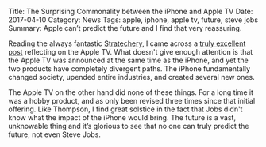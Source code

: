 Title: The Surprising Commonality between the iPhone and Apple TV
Date: 2017-04-10
Category: News
Tags: apple, iphone, apple tv, future, steve jobs
Summary: Apple can’t predict the future and I find that very reassuring. 

Reading the always fantastic [Stratechery](https://stratechery.com/), I came across a [truly excellent post](https://stratechery.com/2017/the-ten-year-anniversary-of-the-apple-tv/) reflecting on the Apple TV. What doesn't give enough attention is that the Apple TV was announced at the same time as the iPhone, and yet the two products have completely divergent paths. The iPhone fundamentally changed society, upended entire industries, and created several new ones. 
  
The Apple TV on the other hand did none of these things. For a long time it was a hobby product, and as only been revised three times since that initial offering. Like Thompson, I find great solstice in the fact that Jobs didn't know what the impact of the iPhone would bring. The future is a vast, unknowable thing and it’s glorious to see that no one can truly predict the future, not even Steve Jobs. 